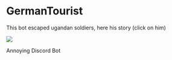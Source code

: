 # GermanTourist
This bot escaped ugandan soldiers, here his story (click on him)

[![](https://i.pinimg.com/236x/88/9d/93/889d9307685ac075421330aaeb081764.jpg)](https://youtu.be/XnrWdCdjYxs?t=37)

Annoying Discord Bot
